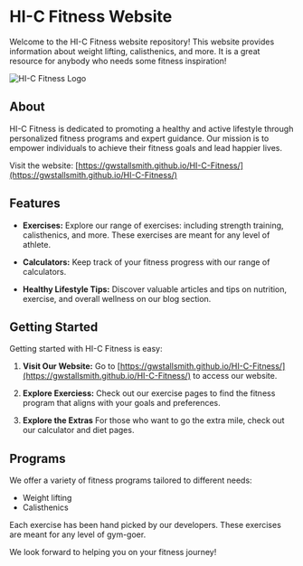 # HI-C Fitness Website

Welcome to the HI-C Fitness website repository! This website provides information about weight lifting, calisthenics, and more. It is a great resource for anybody who needs some fitness inspiration!

![HI-C Fitness Logo](https://gwstallsmith.github.io/HI-C-Fitness/assets/hicFitnessLogo.png)

## About

HI-C Fitness is dedicated to promoting a healthy and active lifestyle through personalized fitness programs and expert guidance. Our mission is to empower individuals to achieve their fitness goals and lead happier lives.

Visit the website: [https://gwstallsmith.github.io/HI-C-Fitness/](https://gwstallsmith.github.io/HI-C-Fitness/)

## Features

- **Exercises:** Explore our range of exercises: including strength training, calisthenics, and more. These exercises are meant for any level of athlete.

- **Calculators:** Keep track of your fitness progress with our range of calculators.

- **Healthy Lifestyle Tips:** Discover valuable articles and tips on nutrition, exercise, and overall wellness on our blog section.

## Getting Started

Getting started with HI-C Fitness is easy:

1. **Visit Our Website:** Go to [https://gwstallsmith.github.io/HI-C-Fitness/](https://gwstallsmith.github.io/HI-C-Fitness/) to access our website.

2. **Explore Exerciess:** Check out our exercise pages to find the fitness program that aligns with your goals and preferences.

3. **Explore the Extras** For those who want to go the extra mile, check out our calculator and diet pages.

## Programs

We offer a variety of fitness programs tailored to different needs:

- Weight lifting
- Calisthenics

Each exercise has been hand picked by our developers. These exercises are meant for any level of gym-goer.

We look forward to helping you on your fitness journey!
